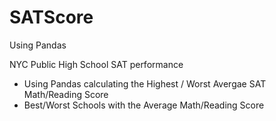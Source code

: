 # SATScore
Using Pandas

NYC Public High School SAT performance
- Using Pandas calculating the Highest / Worst Avergae SAT Math/Reading Score
 - Best/Worst Schools with the Average Math/Reading Score
